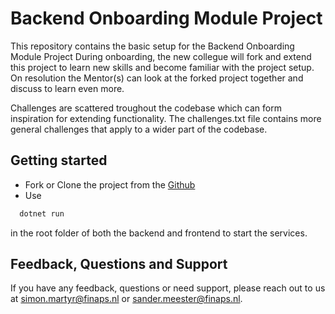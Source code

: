 # Backend Onboarding Module Project

This repository contains the basic setup for the Backend Onboarding Module Project
During onboarding, the new collegue will fork and extend this project to learn new skills and become familiar with the project setup.
On resolution the Mentor(s) can look at the forked project together and discuss to learn even more.

Challenges are scattered troughout the codebase which can form inspiration for extending functionality.
The challenges.txt file contains more general challenges that apply to a wider part of the codebase.

## Getting started
- Fork or Clone the project from the [Github](https://github.com/Finaps/Backend-Onboarding-Module-Project)
- Use 
```csharp
  dotnet run
``` 
in the root folder of both the backend and frontend to start the services.

## Feedback, Questions and Support

If you have any feedback, questions or need support, please reach out to us at simon.martyr@finaps.nl or sander.meester@finaps.nl.